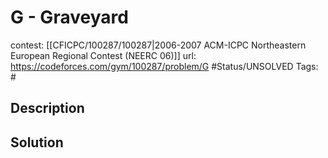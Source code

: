 # G - Graveyard

contest: [[CFICPC/100287/100287|2006-2007 ACM-ICPC Northeastern European Regional Contest (NEERC 06)]]
url: https://codeforces.com/gym/100287/problem/G
#Status/UNSOLVED
Tags: #

## Description

## Solution


